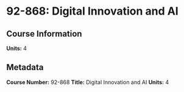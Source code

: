 # 92-868: Digital Innovation and AI

## Course Information

**Units:** 4

## Metadata

**Course Number:** 92-868
**Title:** Digital Innovation and AI
**Units:** 4
